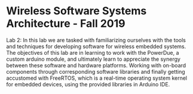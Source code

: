 # Wireless Software Systems Architecture - Fall 2019

Lab 2: 
In this lab we are tasked with familiarizing ourselves with the tools and techniques for developing software for wireless embedded systems. The objectives of this lab are in learning to work with the PowerDue, a custom arduino module, and ultimately learn to appreciate the synergy between these software and hardware platforms. Working with on-board components through corresponding software libraries and finally getting accustomed with FreeRTOS, which is a real-time operating system kernel for embedded devices, using the provided libraries in Arduino IDE.
